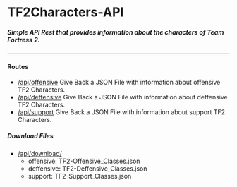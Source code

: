 # TF2Characters-API
##### Simple API Rest that provides information about the characters of Team Fortress 2.

------------

#### Routes
- [/api/offensive](http://localhost:3000/api/offensive "/api/offensive")
	Give Back a JSON File with information about offensive TF2 Characters.
- [/api/deffensive](http://localhost:3000/api/offensive "/api/deffensive")
	Give Back a JSON File with information about deffensive TF2 Characters.
- [/api/support](http://localhost:3000/api/offensive "/api/support")
	Give Back a JSON File with information about support TF2 Characters.
	
##### Download Files
- [/api/download/](http://localhost:3000/api/offensive "/api/support")
	- offensive: TF2-Offensive_Classes.json
	- deffensive: TF2-Deffensive_Classes.json
	- support: TF2-Support_Classes.json
